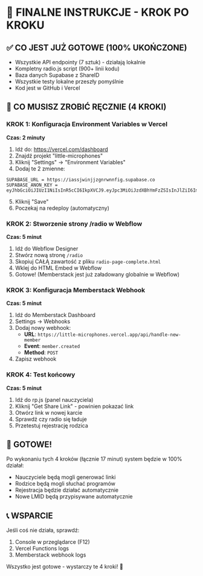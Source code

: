 # 🎯 FINALNE INSTRUKCJE - KROK PO KROKU

## ✅ CO JEST JUŻ GOTOWE (100% UKOŃCZONE)
- Wszystkie API endpointy (7 sztuk) - działają lokalnie
- Kompletny radio.js script (900+ linii kodu)
- Baza danych Supabase z ShareID
- Wszystkie testy lokalne przeszły pomyślnie
- Kod jest w GitHub i Vercel

## 🚨 CO MUSISZ ZROBIĆ RĘCZNIE (4 KROKI)

### KROK 1: Konfiguracja Environment Variables w Vercel
**Czas: 2 minuty**

1. Idź do: https://vercel.com/dashboard
2. Znajdź projekt "little-microphones"
3. Kliknij "Settings" → "Environment Variables"
4. Dodaj te 2 zmienne:

```
SUPABASE_URL = https://iassjwinjjzgnrwnnfig.supabase.co
SUPABASE_ANON_KEY = eyJhbGciOiJIUzI1NiIsInR5cCI6IkpXVCJ9.eyJpc3MiOiJzdXBhYmFzZSIsInJlZiI6Imlhc3Nqd2luamp6Z25yd25uZmlnIiwicm9sZSI6ImFub24iLCJpYXQiOjE3NTA0MTMyODksImV4cCI6MjA2NTk4OTI4OX0.qTxGNA62l3Cp8E06TtdmZxwWpGqEy4glblBukkNXBTs
```

5. Kliknij "Save"
6. Poczekaj na redeploy (automatyczny)

### KROK 2: Stworzenie strony /radio w Webflow
**Czas: 5 minut**

1. Idź do Webflow Designer
2. Stwórz nową stronę `/radio`
3. Skopiuj CAŁĄ zawartość z pliku `radio-page-complete.html`
4. Wklej do HTML Embed w Webflow
5. Gotowe! (Memberstack jest już załadowany globalnie w Webflow)

### KROK 3: Konfiguracja Memberstack Webhook
**Czas: 5 minut**

1. Idź do Memberstack Dashboard
2. Settings → Webhooks
3. Dodaj nowy webhook:
   - **URL**: `https://little-microphones.vercel.app/api/handle-new-member`
   - **Event**: `member.created`
   - **Method**: `POST`
4. Zapisz webhook

### KROK 4: Test końcowy
**Czas: 5 minut**

1. Idź do rp.js (panel nauczyciela)
2. Kliknij "Get Share Link" - powinien pokazać link
3. Otwórz link w nowej karcie
4. Sprawdź czy radio się ładuje
5. Przetestuj rejestrację rodzica

## 🎉 GOTOWE!

Po wykonaniu tych 4 kroków (łącznie 17 minut) system będzie w 100% działał:
- Nauczyciele będą mogli generować linki
- Rodzice będą mogli słuchać programów
- Rejestracja będzie działać automatycznie
- Nowe LMID będą przypisywane automatycznie

## 📞 WSPARCIE
Jeśli coś nie działa, sprawdź:
1. Console w przeglądarce (F12)
2. Vercel Functions logs
3. Memberstack webhook logs

Wszystko jest gotowe - wystarczy te 4 kroki! 🚀 
